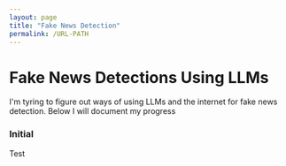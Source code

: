 ```yaml
---
layout: page
title: "Fake News Detection"
permalink: /URL-PATH
---
```


# Fake News Detections Using LLMs

I'm tyring to figure out ways of using LLMs and the internet for fake news detection. Below I will document my progress

### Initial 

Test

